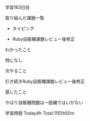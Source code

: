 学習163日目

取り組んだ課題一覧

- タイピング

- Ruby自販機課題レビュー後修正



わかったこと

特になし

次やること

引き続きRuby自販機課題レビュー後修正

感じたこと

やはり自販機問題は一筋縄ではいかない

学習時間 Today4h Total:1155h50m
